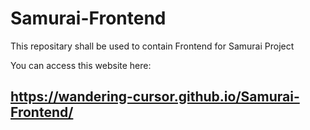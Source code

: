 # Samurai-Frontend
This repositary shall be used to contain Frontend for Samurai Project

You can access this website here:
## https://wandering-cursor.github.io/Samurai-Frontend/

